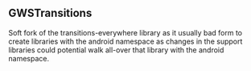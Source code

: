 GWSTransitions
---

Soft fork of the transitions-everywhere library as it usually bad form to
create libraries with the android namespace as changes in the support libraries
could potential walk all-over that library with the android namespace.

